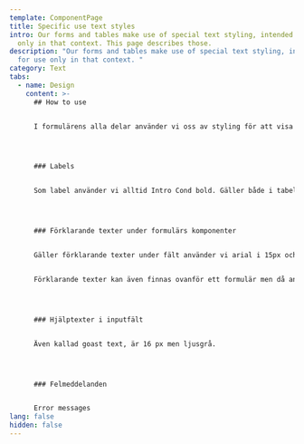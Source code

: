 ```yaml
---
template: ComponentPage
title: Specific use text styles
intro: Our forms and tables make use of special text styling, intended for use
  only in that context. This page describes those.
description: "Our forms and tables make use of special text styling, intended
  for use only in that context. "
category: Text
tabs:
  - name: Design
    content: >-
      ## How to use


      I formulärens alla delar använder vi oss av styling för att visa Labels, beskrivande text och felstates. Här kommer en beskrivning på dessa.




      ### Labels


      Som label använder vi alltid Intro Cond bold. Gäller både i tabellabels som fomulärs labels.




      ### Förklarande texter under formulärs komponenter


      Gäller förklarande texter under fält använder vi arial i 15px och grå. Kan även kallas meta.


      Förklarande texter kan även finnas ovanför ett formulär men då använder vi vanlig brödtext.




      ### Hjälptexter i inputfält


      Även kallad goast text, är 16 px men ljusgrå.




      ### Felmeddelanden


      Error messages
lang: false
hidden: false
---
```

